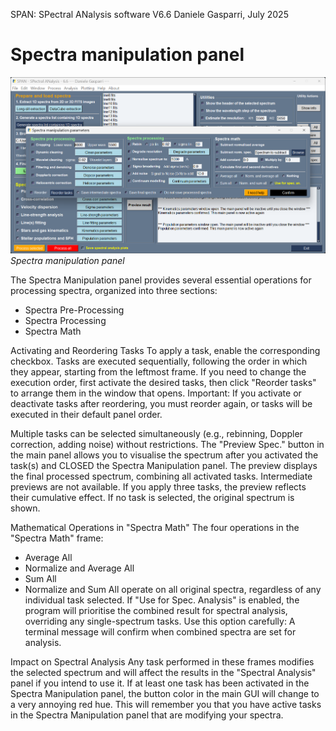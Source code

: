 SPAN: SPectral ANalysis software V6.6
Daniele Gasparri, July 2025

# Spectra manipulation panel #

![Spectra manipulation](img/spectra_manipulation.png)
*Spectra manipulation panel*


The Spectra Manipulation panel provides several essential operations for processing spectra, organized into three sections:
- Spectra Pre-Processing
- Spectra Processing
- Spectra Math


Activating and Reordering Tasks
To apply a task, enable the corresponding checkbox.
Tasks are executed sequentially, following the order in which they appear, starting from the leftmost frame.
If you need to change the execution order, first activate the desired tasks, then click "Reorder tasks" to arrange them in the window that opens.
Important: If you activate or deactivate tasks after reordering, you must reorder again, or tasks will be executed in their default panel order.

Multiple tasks can be selected simultaneously (e.g., rebinning, Doppler correction, adding noise) without restrictions.
The "Preview Spec." button in the main panel allows you to visualise the spectrum after you activated the task(s) and CLOSED the Spectra Manipulation panel.
The preview displays the final processed spectrum, combining all activated tasks.
Intermediate previews are not available. If you apply three tasks, the preview reflects their cumulative effect.
If no task is selected, the original spectrum is shown.


Mathematical Operations in "Spectra Math"
The four operations in the "Spectra Math" frame:
- Average All
- Normalize and Average All
- Sum All
- Normalize and Sum All
operate on all original spectra, regardless of any individual task selected.
If "Use for Spec. Analysis" is enabled, the program will prioritise the combined result for spectral analysis, overriding any single-spectrum tasks.
Use this option carefully: A terminal message will confirm when combined spectra are set for analysis.


Impact on Spectral Analysis
Any task performed in these frames modifies the selected spectrum and will affect the results in the "Spectral Analysis" panel if you intend to use it.
If at least one task has been activated in the Spectra Manipulation panel, the button color in the main GUI will change to a very annoying red hue. This will remember you that you have active tasks in the Spectra Manipulation panel that are modifying your spectra.
